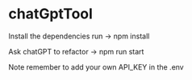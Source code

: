 
# chatGptTool

Install the dependencies 
run -> npm install 

Ask chatGPT to refactor 
-> npm run start

Note remember to add your own API_KEY in the .env 
